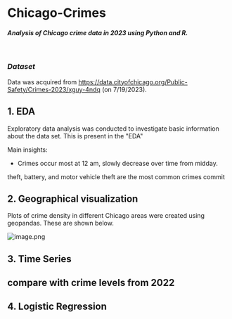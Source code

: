 # Chicago-Crimes
#### *Analysis of Chicago crime data in 2023 using Python and R.*
&nbsp;
### *Dataset*
Data was acquired from https://data.cityofchicago.org/Public-Safety/Crimes-2023/xguy-4ndq (on 7/19/2023).

## 1. EDA
Exploratory data analysis was conducted to investigate basic information about the data set. This is present in the "EDA" 




Main insights: 
* Crimes occur most at 12 am, slowly decrease over time from midday.

theft, battery, and motor vehicle theft are the most common crimes commit

## 2. Geographical visualization

Plots of crime density in different Chicago areas were created using geopandas. These are shown below. 

![image.png](attachment:image.png)

## 3. Time Series

## compare with crime levels from 2022

## 4. Logistic Regression
